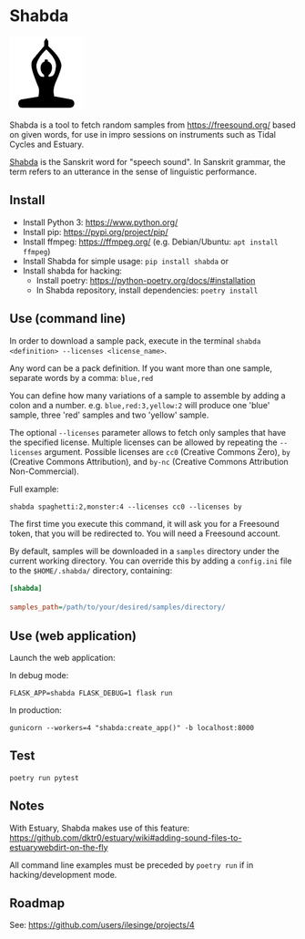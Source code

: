 Shabda
======

![Shabda logo](assets/logo.png)


Shabda is a tool to fetch random samples from https://freesound.org/ based on given words, for use in impro sessions on instruments such as Tidal Cycles and Estuary.

[Shabda](https://en.wikipedia.org/wiki/Shabda) is the Sanskrit word for "speech sound". In Sanskrit grammar, the term refers to an utterance in the sense of linguistic performance. 

Install
-------

- Install Python 3: https://www.python.org/
- Install pip: https://pypi.org/project/pip/
- Install ffmpeg: https://ffmpeg.org/ (e.g. Debian/Ubuntu: `apt install ffmpeg`)
- Install Shabda for simple usage: `pip install shabda`
or
- Install shabda for hacking:
    - Install poetry: https://python-poetry.org/docs/#installation
    - In Shabda repository, install dependencies: `poetry install`

Use (command line)
------------------

In order to download a sample pack, execute in the terminal `shabda <definition> --licenses <license_name>`.

Any word can be a pack definition. If you want more than one sample, separate words by a comma: `blue,red`

You can define how many variations of a sample to assemble by adding a colon and a number.
e.g. `blue,red:3,yellow:2` will produce one 'blue' sample, three 'red' samples and two 'yellow' sample.

The optional `--licenses` parameter allows to fetch only samples that have the specified license. Multiple licenses can be allowed by repeating the `--licenses` argument. Possible licenses are `cc0` (Creative Commons Zero), `by` (Creative Commons Attribution), and `by-nc` (Creative Commons Attribution Non-Commercial).

Full example:
```
shabda spaghetti:2,monster:4 --licenses cc0 --licenses by
```

The first time you execute this command, it will ask you for a Freesound token, that you will be redirected to. You will need a Freesound account.

By default, samples will be downloaded in a `samples` directory under the current working directory. You can override this by adding a `config.ini` file to the `$HOME/.shabda/` directory, containing:

```ini
[shabda]

samples_path=/path/to/your/desired/samples/directory/
```

Use (web application)
---------------------

Launch the web application:

In debug mode:
```
FLASK_APP=shabda FLASK_DEBUG=1 flask run
```
In production:
```
gunicorn --workers=4 "shabda:create_app()" -b localhost:8000
```

Test
----

```
poetry run pytest
```

Notes
-----

With Estuary, Shabda makes use of this feature: https://github.com/dktr0/estuary/wiki#adding-sound-files-to-estuarywebdirt-on-the-fly

All command line examples must be preceded by `poetry run` if in hacking/development mode.

Roadmap
-----

See: https://github.com/users/ilesinge/projects/4
